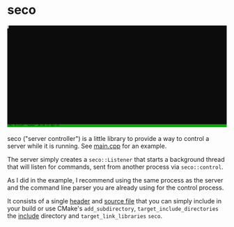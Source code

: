 # seco

![Example](./docs/rec.svg)

seco ("server controller") is a little library to provide a way to control a server while it is running.
See [main.cpp](main.cpp) for an example.

The server simply creates a `seco::Listener` that starts a background thread that will listen for commands, sent from another process via `seco::control`.

As I did in the example, I recommend using the same process as the server and the command line parser you are already using for the control process.

It consists of a single [header](include/seco.hpp) and [source file](src/seco.cpp) that you can simply include in your build or use CMake's `add_subdirectory`, `target_include_directories` the [include](include) directory and `target_link_libraries` `seco`.
